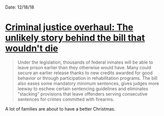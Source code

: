 Date: 12/18/18

# [Criminal justice overhaul: The unlikely story behind the bill that wouldn't die](https://www.cnn.com/2018/12/18/politics/criminal-justice-overhaul/index.html)

> Under the legislation, thousands of federal inmates will be able to leave prison earlier than they otherwise would have. Many could secure an earlier release thanks to new credits awarded for good behavior or through participation in rehabilitation programs. The bill also eases some mandatory minimum sentences, gives judges more leeway to eschew certain sentencing guidelines and eliminates "stacking" provisions that leave offenders serving consecutive sentences for crimes committed with firearms.

A lot of families are about to have a better Christmas.

